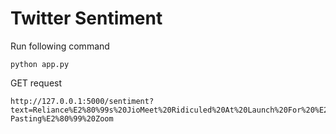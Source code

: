 # Twitter Sentiment

Run following command

```
python app.py
```

GET request

```
http://127.0.0.1:5000/sentiment?text=Reliance%E2%80%99s%20JioMeet%20Ridiculed%20At%20Launch%20For%20%E2%80%98Copy-Pasting%E2%80%99%20Zoom
```
